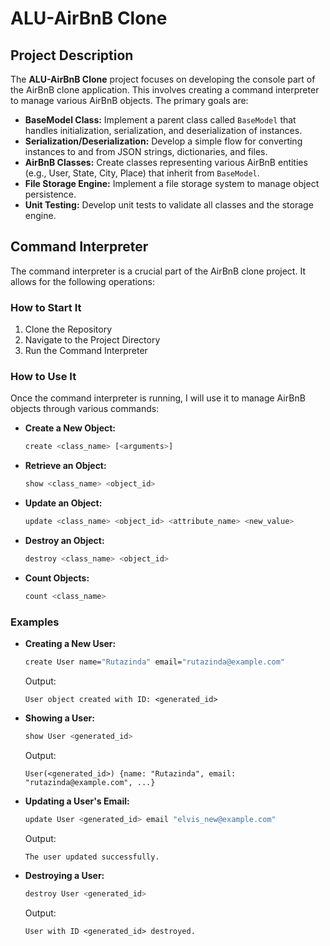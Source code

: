 # ALU-AirBnB Clone

## Project Description

The **ALU-AirBnB Clone** project focuses on developing the console part of the AirBnB clone application. This involves creating a command interpreter to manage various AirBnB objects. The primary goals are:

- **BaseModel Class:** Implement a parent class called `BaseModel` that handles initialization, serialization, and deserialization of instances.
- **Serialization/Deserialization:** Develop a simple flow for converting instances to and from JSON strings, dictionaries, and files.
- **AirBnB Classes:** Create classes representing various AirBnB entities (e.g., User, State, City, Place) that inherit from `BaseModel`.
- **File Storage Engine:** Implement a file storage system to manage object persistence.
- **Unit Testing:** Develop unit tests to validate all classes and the storage engine.

## Command Interpreter

The command interpreter is a crucial part of the AirBnB clone project. It allows for the following operations:

### How to Start It

1. Clone the Repository
2. Navigate to the Project Directory
3. Run the Command Interpreter
### How to Use It

Once the command interpreter is running, I will use it to manage AirBnB objects through various commands:

- **Create a New Object:**
  ```bash
  create <class_name> [<arguments>]
  ```
- **Retrieve an Object:**
  ```bash
  show <class_name> <object_id>
  ```
- **Update an Object:**
  ```bash
  update <class_name> <object_id> <attribute_name> <new_value>
  ```
- **Destroy an Object:**
  ```bash
  destroy <class_name> <object_id>
  ```

- **Count Objects:**
  ```bash
  count <class_name>
  ```

### Examples

- **Creating a New User:**
  ```bash
  create User name="Rutazinda" email="rutazinda@example.com"
  ```
  Output:
  ```
  User object created with ID: <generated_id>
  ```

- **Showing a User:**
  ```bash
  show User <generated_id>
  ```
  Output:
  ```
  User(<generated_id>) {name: "Rutazinda", email: "rutazinda@example.com", ...}
  ```

- **Updating a User's Email:**
  ```bash
  update User <generated_id> email "elvis_new@example.com"
  ```
  Output:
  ```
  The user updated successfully.
  ```

- **Destroying a User:**
  ```bash
  destroy User <generated_id>
  ```
  Output:
  ```
  User with ID <generated_id> destroyed.
  ```
